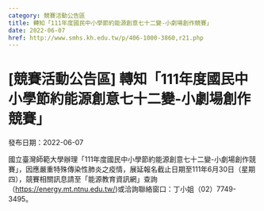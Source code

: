 ```yaml
---
category: 競賽活動公告區
title: 轉知「111年度國民中小學節約能源創意七十二變-小劇場創作競賽」
date: 2022-06-07
href: http://www.smhs.kh.edu.tw/p/406-1000-3860,r21.php
---
```


# [競賽活動公告區] 轉知「111年度國民中小學節約能源創意七十二變-小劇場創作競賽」

發布日期：2022-06-07

國立臺灣師範大學辦理「111年度國民中小學節約能源創意七十二變-小劇場創作競賽」，因應嚴重特殊傳染性肺炎之疫情，展延報名截止日期至111年6月30日（星期四），競賽相關訊息請至「能源教育資訊網」查詢（https://energy.mt.ntnu.edu.tw/)或洽詢聯絡窗口：丁小姐（02）7749-3495。

